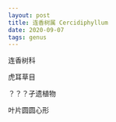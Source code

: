 ```yaml
---
layout: post
title: 连香树属 Cercidiphyllum
date: 2020-09-07
tags: genus
---
```



连香树科

虎耳草目

？？？孑遗植物

叶片圆圆心形